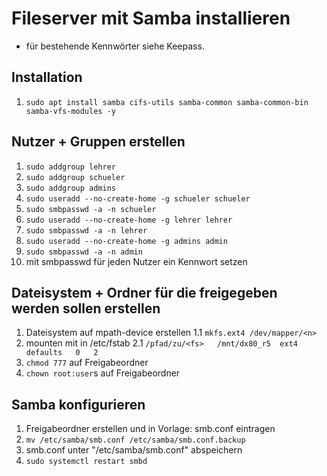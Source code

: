 # Fileserver mit Samba installieren
* für bestehende Kennwörter siehe Keepass.
## Installation
1. `sudo apt install samba cifs-utils samba-common samba-common-bin samba-vfs-modules -y`
## Nutzer + Gruppen erstellen
1. `sudo addgroup lehrer`
8. `sudo addgroup schueler`
9. `sudo addgroup admins`
10. `sudo useradd --no-create-home -g schueler schueler`
11. `sudo smbpasswd -a -n schueler`
10. `sudo useradd --no-create-home -g lehrer lehrer`
11. `sudo smbpasswd -a -n lehrer`
10. `sudo useradd --no-create-home -g admins admin`
11. `sudo smbpasswd -a -n admin`
12. mit smbpasswd für jeden Nutzer ein Kennwort setzen

## Dateisystem + Ordner für die freigegeben werden sollen erstellen
1. Dateisystem auf mpath-device erstellen
1.1 `mkfs.ext4 /dev/mapper/<n>`
2. mounten mit in /etc/fstab
2.1 ```/pfad/zu/<fs>   /mnt/dx80_r5  ext4   defaults   0   2```
5. `chmod 777` auf Freigabeordner
5. `chown root:user`s auf Freigabeordner

## Samba konfigurieren
1. Freigabeordner erstellen und in Vorlage: smb.conf eintragen
12. `mv /etc/samba/smb.conf /etc/samba/smb.conf.backup`
12. smb.conf unter "/etc/samba/smb.conf" abspeichern
12. `sudo systemctl restart smbd`
